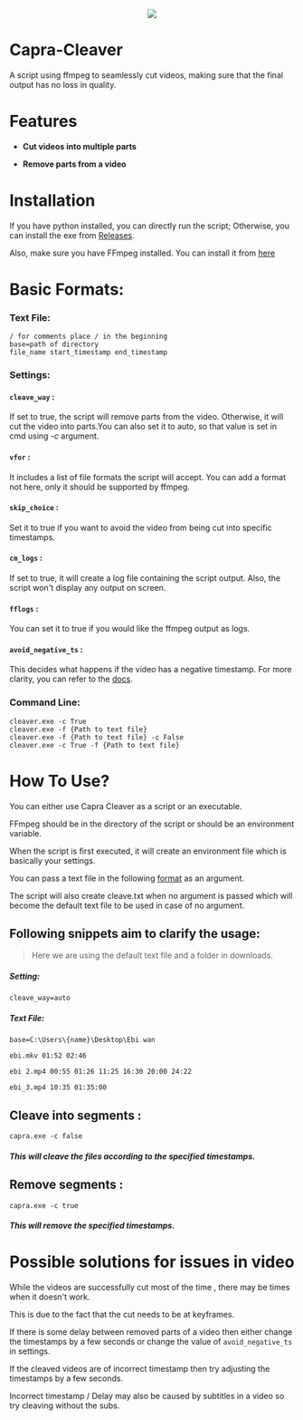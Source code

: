 <p align="center"><img src="https://github.com/Mushroom-po/Capra-Cleaver/blob/main/capra.ico?raw=true"></p>

# Capra-Cleaver
A script using ffmpeg to seamlessly cut videos, making sure that the final output has no loss in quality.


# Features
- <b>Cut videos into multiple parts</b>


- <b>Remove parts from a video</b>

# Installation
If you have python installed, you can directly run the script;
Otherwise, you can install the exe from [Releases](https://github.com/Mushroom-po/Capra-Cleaver/releases).

Also, make sure you have FFmpeg installed.
You can install it from [here](https://www.ffmpeg.org/download.html)

# Basic Formats:
### Text File:
```
/ for comments place / in the beginning
base=path of directory
file_name start_timestamp end_timestamp
```
### Settings:

#### `cleave_way` :
If set to true, the script will remove parts from the video. Otherwise, it will cut the video into parts.You can also set it to auto, so that value is set in cmd using *-c* argument.

#### `vfor` :
It includes a list of file formats the script will accept. You can add a format not here, only it should be supported by ffmpeg.

#### `skip_choice` :
Set it to true if you want to avoid the video from being cut into specific timestamps.

#### `cm_logs` :
If set to true, it will create a log file containing the script output. Also, the script won't display any output on screen.

#### `fflogs` :
You can set it to true if you would like the ffmpeg output as logs.

####  `avoid_negative_ts` :
This decides what happens if the video has a negative timestamp.
For more clarity, you can refer to the [docs](https://ffmpeg.org/ffmpeg-all.html).

### Command Line:
```
cleaver.exe -c True
cleaver.exe -f {Path to text file}
cleaver.exe -f {Path to text file} -c False
cleaver.exe -c True -f {Path to text file}
```

# How To Use?

You can either use Capra Cleaver as a script or an executable.

FFmpeg should be in the directory of the script or should be an environment variable.

When the script is first executed, it will create an environment file which is basically your settings.

You can pass a text file in the following [format](https://github.com/Mushroom-po/Capra-Cleaver#basic-formats) as an argument.

The script will also create cleave.txt when no argument is passed which will become the default text file to be used in case of no argument.

## Following snippets aim to clarify the usage:
> Here we are using the default text file and a folder in downloads.
##### Setting:
```
cleave_way=auto
```
##### Text File:
```
base=C:\Users\{name}\Desktop\Ebi wan

ebi.mkv 01:52 02:46

ebi 2.mp4 00:55 01:26 11:25 16:30 20:00 24:22

ebi_3.mp4 10:35 01:35:00
```
## Cleave into segments :
```
capra.exe -c false
```
   ##### This will cleave the files according to the specified timestamps.   
   
  
## Remove segments :
```
capra.exe -c true
```
   ##### This will remove the specified timestamps.


# Possible solutions for issues in video
While the videos are successfully cut most of the time , there may be times when it doesn't work.

This is due to the fact that the cut needs to be at keyframes.

If there is some delay between removed parts of a video then either change the timestamps by a few seconds or change the value of `avoid_negative_ts` in settings.

If the cleaved videos are of incorrect timestamp then try adjusting the timestamps by a few seconds.

Incorrect timestamp / Delay may also be caused by subtitles in a video so try cleaving without the subs.
